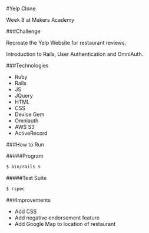 #Yelp Clone

Week 8 at Makers Academy

###Challenge

Recreate the Yelp Website for restaurant reviews. 

Introduction to Rails, User Authentication and OmniAuth.

###Technologies

- Ruby
- Rails
- JS
- JQuery
- HTML
- CSS
- Devise Gem
- Omniauth
- AWS S3
- ActiveRecord

###How to Run

#####Program

```sh
$ bin/rails s
```
#####Test Suite

```sh
$ rspec 
```

###Improvements

- Add CSS
- Add negative endorsement feature
- Add Google Map to location of restaurant
